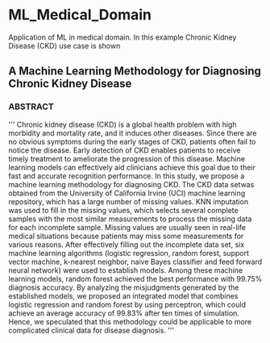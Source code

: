 # ML_Medical_Domain
Application of ML in medical domain. In this example Chronic Kidney Disease (CKD) use case is shown

## A Machine Learning Methodology for Diagnosing Chronic Kidney Disease

### ABSTRACT

'''
Chronic kidney disease (CKD) is a global health problem with high morbidity and mortality
rate, and it induces other diseases. Since there are no obvious symptoms during the early stages of CKD,
patients often fail to notice the disease. Early detection of CKD enables patients to receive timely treatment
to ameliorate the progression of this disease. Machine learning models can effectively aid clinicians achieve
this goal due to their fast and accurate recognition performance. In this study, we propose a machine
learning methodology for diagnosing CKD. The CKD data setwas obtained from the University of California
Irvine (UCI) machine learning repository, which has a large number of missing values. KNN imputation was
used to fill in the missing values, which selects several complete samples with the most similar measurements
to process the missing data for each incomplete sample. Missing values are usually seen in real-life medical
situations because patients may miss some measurements for various reasons. After effectively filling out
the incomplete data set, six machine learning algorithms (logistic regression, random forest, support vector
machine, k-nearest neighbor, naive Bayes classifier and feed forward neural network) were used to establish
models. Among these machine learning models, random forest achieved the best performance with 99.75%
diagnosis accuracy. By analyzing the misjudgments generated by the established models, we proposed an
integrated model that combines logistic regression and random forest by using perceptron, which could
achieve an average accuracy of 99.83% after ten times of simulation. Hence, we speculated that this
methodology could be applicable to more complicated clinical data for disease diagnosis.
'''